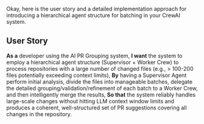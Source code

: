 Okay, here is the user story and a detailed implementation approach for introducing a hierarchical agent structure for batching in your CrewAI system.

## User Story

**As a** developer using the AI PR Grouping system,
**I want** the system to employ a hierarchical agent structure (Supervisor + Worker Crew) to process repositories with a large number of changed files (e.g., > 100-200 files potentially exceeding context limits),
**By** having a Supervisor Agent perform initial analysis, divide the files into manageable batches, delegate the detailed grouping/validation/refinement of each batch to a Worker Crew, and then intelligently merge the results,
**So that** the system reliably handles large-scale changes without hitting LLM context window limits and produces a coherent, well-structured set of PR suggestions covering all changes in the repository.

